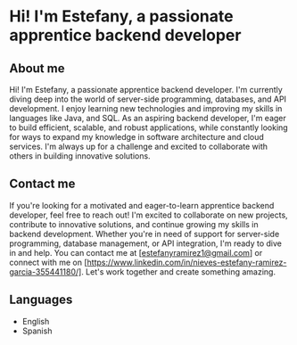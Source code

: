 # Hi! I'm Estefany, a passionate apprentice backend developer

## About me

Hi! I'm Estefany, a passionate apprentice backend developer. I'm currently diving deep into the world of server-side programming, databases, and API development. I enjoy learning new technologies and improving my skills in languages like Java, and SQL. As an aspiring backend developer, I'm eager to build efficient, scalable, and robust applications, while constantly looking for ways to expand my knowledge in software architecture and cloud services. I'm always up for a challenge and excited to collaborate with others in building innovative solutions.

## Contact me

If you're looking for a motivated and eager-to-learn apprentice backend developer, feel free to reach out! I'm excited to collaborate on new projects, contribute to innovative solutions, and continue growing my skills in backend development. Whether you're in need of support for server-side programming, database management, or API integration, I'm ready to dive in and help. You can contact me at [estefanyramirez1@gmail.com] or connect with me on [https://www.linkedin.com/in/nieves-estefany-ramirez-garcia-355441180/]. Let's work together and create something amazing.

## Languages

- English
- Spanish
